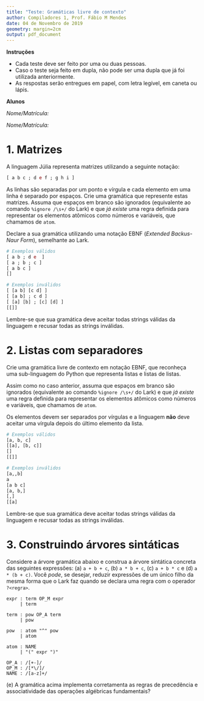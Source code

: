 ```yaml
---
title: "Teste: Gramáticas livre de contexto"
author: Compiladores 1, Prof. Fábio M Mendes
date: 04 de Novembro de 2019
geometry: margin=2cm
output: pdf_document
---
```



**Instruções**

* Cada teste deve ser feito por uma ou duas pessoas.
* Caso o teste seja feito em dupla, não pode ser uma dupla que já foi 
utilizada anteriormente.
* As respostas serão entregues em papel, com letra legível, em caneta ou lápis.

**Alunos**

*Nome/Matrícula:*

*Nome/Matrícula:*


# 1. Matrizes

A linguagem Júlia representa matrizes utilizando a seguinte notação:

```julia
[ a b c ; d e f ; g h i ]
```

As linhas são separadas por um ponto e vírgula e cada elemento em uma linha é separado
por espaços. Crie uma gramática que represente estas matrizes. Assuma que espaços
em branco são ignorados (equivalente ao comando `%ignore /\s+/` do Lark) e que 
*já existe* uma regra definida para representar os elementos atômicos como números e
variáveis, que chamamos de `atom`.

Declare a sua gramática utilizando uma notação EBNF (*Extended Backus-Naur Form*),
semelhante ao Lark.

```julia
# Exemplos válidos
[ a b ; d e  ]
[ a ; b ; c ]
[ a b c ]
[]

# Exemplos inválidos
[ [a b] [c d] ]
[ [a b] ; c d ]
[ [a] [b] ; [c] [d] ]
[[]]
```

Lembre-se que sua gramática deve aceitar todas strings válidas da linguagem e 
recusar todas as strings inválidas.



# 2. Listas com separadores

Crie uma gramática livre de contexto em notação EBNF, que reconheça uma sub-linguagem
do Python que representa listas e listas de listas. 

Assim como no caso anterior, assuma que espaços em branco são ignorados 
(equivalente ao comando `%ignore /\s+/` do Lark) e que *já existe* uma regra 
definida para representar os elementos atômicos como números e variáveis, que 
chamamos de `atom`.

Os elementos devem ser separados por vírgulas e a linguagem **não** deve aceitar
uma vírgula depois do último elemento da lista.

```python
# Exemplos válidos
[a, b, c]
[[a], [b, c]]
[]
[[]]

# Exemplos inválidos
[a,,b]
a
[a b c]
[a, b,]
[,]
[[a]
```

Lembre-se que sua gramática deve aceitar todas strings válidas da linguagem e 
recusar todas as strings inválidas.


# 3. Construindo árvores sintáticas

Considere a árvore gramática abaixo e construa a árvore sintática concreta das
seguintes expressões: (a) `a + b + c`, (b) `a * b + c`, (c) `a + b * c` e (d) `a * (b + c)`.
Você *pode*, se desejar, reduzir expressões de um único filho da mesma forma que 
o Lark faz quando se declara uma regra com o operador `?<regra>`.

```
expr : term OP_M expr
     | term

term : pow OP_A term
     | pow

pow  : atom "^" pow
     | atom

atom : NAME
     | "(" expr ")"

OP_A : /[+-]/
OP_M : /[*\/]/
NAME : /[a-z]+/
```

(e) A gramática acima implementa corretamenta as regras de precedência e associatividade
das operações algébricas fundamentais?